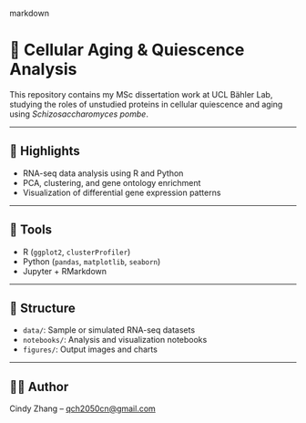 markdown

# 🧬 Cellular Aging & Quiescence Analysis

This repository contains my MSc dissertation work at UCL Bähler Lab, studying the roles of unstudied proteins in cellular quiescence and aging using *Schizosaccharomyces pombe*.

---

## 🧠 Highlights

- RNA-seq data analysis using R and Python
- PCA, clustering, and gene ontology enrichment
- Visualization of differential gene expression patterns

---

## 🔧 Tools

- R (`ggplot2`, `clusterProfiler`)
- Python (`pandas`, `matplotlib`, `seaborn`)
- Jupyter + RMarkdown

---

## 📁 Structure

- `data/`: Sample or simulated RNA-seq datasets
- `notebooks/`: Analysis and visualization notebooks
- `figures/`: Output images and charts

---

## 🧑‍🔬 Author

Cindy Zhang – qch2050cn@gmail.com  
